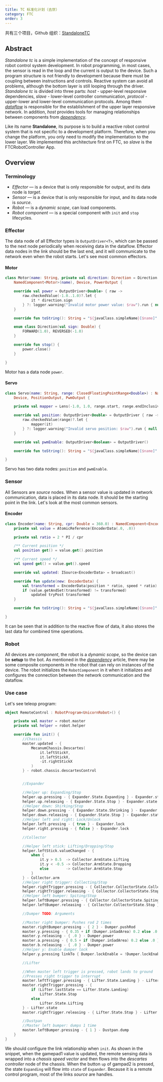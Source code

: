 ```yaml
---
title: TC 标准化计划（去世）
category: FTC
order: 3
---
```

共有三个项目，Github 组织：[StandaloneTC](https://github.com/StandaloneTC)

## Abstract

*Standalone tc* is a simple implementation of the concept of responsive robot control system development. In robot programming, in most cases, the sensor is read in the loop and the current is output to the device. Such a program structure is not friendly to development because there must be coupling between instructions and controls. Reactive  system can avoid all problems, although the bottom layer is still looping through the driver. *Standalone tc* is divided into three parts: *host* - upper-level responsive dependencies, *slave* - lower-level controller communication, *protocol* - upper-lower and lower-level communication protocols. Among them [*dataflow*](https://www.mechdancer.org/Documentation/dataflow/) is responsible for the establishment of the upper layer responsive network. In addition, *host* provides tools for managing relationships between components from [*dependency*](https://www.mechdancer.org/Documentation/dependency/).

Like its name **Standalone**, its purpose is to build a reactive robot control system that is not specific to a development platform. Therefore, when you change the platform, you only need to modify the implementation to the lower layer. We implemented this architecture first on FTC, so *slave* is the FTCRobotController App.

## Overview

### Terminology

* *Effector* — is a device that is only responsible for output, and its data node is *target*.
* *Sensor* — is a device that is only responsible for input, and its data node is *source*.
* *Robot* — is a *dynamic scope*, can load components.
* *Robot component* — is a special component with `init` and `stop` lifecycles.

### Effector

The data node of all Effector types is `OutputDriver<T>`, which can be passed to the next node periodically when receiving data in the dataflow. Effector data nodes in the link should be the last end, and it will communicate to the network even when the robot starts. Let's see most common effectors.

#### Motor

```kotlin
class Motor(name: String, private val direction: Direction = Direction.FORWARD) :
    NamedComponent<Motor>(name), Device, PowerOutput {

    override val power = OutputDriver<Double> { raw ->
        raw.checkedValue(-1.0..1.0)?.let {
            it * direction.sign
        } ?: logger.warning("Invalid motor power value: $raw").run { null }
    }

    override fun toString(): String = "${javaClass.simpleName}[$name]"

    enum class Direction(val sign: Double) {
        FORWARD(1.0), REVERSED(-1.0)
    }

    override fun stop() {
        power.close()
    }

}
```

Motor has a data node `power`.

#### Servo

```kotlin
class Servo(name: String, range: ClosedFloatingPointRange<Double>) : NamedComponent<Servo>(name),
    Device, PositionOutput, PwmOutput {

    private val mapper = Lens(-1.0, 1.0, range.start, range.endInclusive)

    override val position: OutputDriver<Double> = OutputDriver { raw ->
        raw.checkedValue(range)?.let {
            mapper(it)
        } ?: logger.warning("Invalid servo position: $raw").run { null }
    }

    override val pwmEnable: OutputDriver<Boolean> = OutputDriver()

    override fun toString(): String = "${javaClass.simpleName}[$name]"

}
```

Servo has two data nodes: `position` and `pwmEnable`.

### Sensor

All Sensors are *source* nodes. When a sensor value is updated in network communication, data is placed in its data node. It should be the starting point in the link. Let's look at the most common sensors.

#### Encoder

```kotlin
class Encoder(name: String, cpr: Double = 360.0) : NamedComponent<Encoder>(name), Sensor<EncoderData> {
    private val value = AtomicReference(EncoderData(.0, .0))

    private val ratio = 2 * PI / cpr

    /** Current position */
    val position get() = value.get().position

    /** Current speed */
    val speed get() = value.get().speed

    override val updated: ISource<EncoderData> = broadcast()

    override fun update(new: EncoderData) {
        val transformed = EncoderData(position * ratio, speed * ratio)
        if (value.getAndSet(transformed) != transformed)
            updated tryPost transformed
    }

    override fun toString(): String = "${javaClass.simpleName}[$name]"

}
```

It can be seen that in addition to the reactive flow of data, it also stores the last data for combined time operations.

### Robot

All devices are *component*, the robot is a *dynamic scope*, so the device can be **setup** to the bot. As mentioned in the [*dependency*](https://www.mechdancer.org/Documentation/dependency/) article, there may be some composite components in the robot that can rely on instances of the device. The robot initializes the `RobotComponent` in it when it initializes and configures the connection between the network communication and the dataflow.

### Use case

Let's see teleop program:

```kotlin
object RemoteControl : RobotProgram<UnicornRobot>() {

    private val master = robot.master
    private val helper = robot.helper

    override fun init() {
        //Chassis
        master.updated - {
            MecanumChassis.Descartes(
                it.leftStickY,
                it.leftStickX,
                -it.rightStickX
            )
        } - robot.chassis.descartesControl


        //Expander

        //Helper up: Expanding/Stop
        helper.up.pressing - { Expander.State.Expanding } - Expander.state
        helper.up.releasing - { Expander.State.Stop } - Expander.state
        //Helper down: Shirking/Stop
        helper.down.pressing - { Expander.State.Shrinking } - Expander.state
        helper.down.releasing - { Expander.State.Stop } - Expander.state
        //Helper left and right: Lock/Unlock
        helper.left.pressing - { true } - Expander.lock
        helper.right.pressing - { false } - Expander.lock

        //Collector

        //Helper left stick: Lifting/Dropping/Stop
        helper.leftStick.valueChanged - {
            when {
                it.y > 0.5  -> Collector.ArmState.Lifting
                it.y < -0.5 -> Collector.ArmState.Dropping
                else        -> Collector.ArmState.Stop
            }
        } - Collector.arm
        //Helper right trigger: Collecting/Stop
        helper.rightTrigger.pressing - { Collector.CollectorState.Collecting } - Collector.core
        helper.rightTrigger.releasing - { Collector.CollectorState.Stop } - Collector.core
        //Helper left bumper: Spiting/Stop
        helper.leftBumper.pressing - { Collector.CollectorState.Spiting } - Collector.core
        helper.leftBumper.releasing - { Collector.CollectorState.Stop } - Collector.core

        //Dumper TODO: Arguments

        //Master right bumper: Pushes rod 2 times
        master.rightBumper.pressing - { 2 } - Dumper.pushRod
        master.y.pressing - { 0.35 + if (Dumper.inSadArea) 0.2 else .0 } - Dumper.power
        master.y.releasing - { .0 } - Dumper.power
        master.a.pressing - { 0.5 + if (Dumper.inSadArea) 0.2 else .0 } - Dumper.power
        master.b.releasing - { .0 } - Dumper.power
        //Helper y: Enable dumper lock
        helper.y.pressing linkTo { Dumper.lockEnable = !Dumper.lockEnable }

        //Lifter

        //When master left trigger is pressed, robot lands to ground
        //Presses right trigger to interrupt
        master.leftTrigger.pressing - { Lifter.State.Landing } - Lifter.state
        master.rightTrigger.pressing - {
            if (Lifter.lastState == Lifter.State.Landing)
                Lifter.State.Stop
            else
                Lifter.State.Lifting
        } - Lifter.state
        master.rightTrigger.releasing - { Lifter.State.Stop } - Lifter.state

        //Dustpan
        //Master left bumper: dumps 1 time
        master.leftBumper.pressing - { 1 } - Dustpan.dump
    }
}
```

We should configure the link relationship when `init`. As shown in the snippet, when the gamepad1 value is updated, the remote sensing data is wrapped into a *chassis speed vector* and then flows into the *descartes controller* node of the chassis. When the button `up` of gampad2 is pressed, the state `Expanding` will flow into `state` of `Expander`. Because it is a remote control program, most of the links *source* are handles.